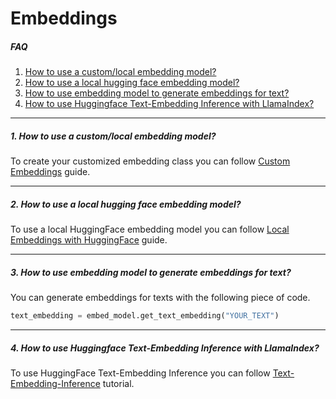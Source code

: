 # Embeddings

##### FAQ

1. [How to use a custom/local embedding model?](#1-how-to-use-a-customlocal-embedding-model)
2. [How to use a local hugging face embedding model?](#2-how-to-use-a-local-hugging-face-embedding-model)
3. [How to use embedding model to generate embeddings for text?](#3-how-to-use-embedding-model-to-generate-embeddings-for-text)
4. [How to use Huggingface Text-Embedding Inference with LlamaIndex?](#4-how-to-use-huggingface-text-embedding-inference-with-llamaindex)

---

##### 1. How to use a custom/local embedding model?

To create your customized embedding class you can follow [Custom Embeddings](/python/examples/embeddings/custom_embeddings) guide.

---

##### 2. How to use a local hugging face embedding model?

To use a local HuggingFace embedding model you can follow [Local Embeddings with HuggingFace](/python/examples/embeddings/huggingface) guide.

---

##### 3. How to use embedding model to generate embeddings for text?

You can generate embeddings for texts with the following piece of code.

```py
text_embedding = embed_model.get_text_embedding("YOUR_TEXT")
```

---

##### 4. How to use Huggingface Text-Embedding Inference with LlamaIndex?

To use HuggingFace Text-Embedding Inference you can follow [Text-Embedding-Inference](/python/examples/embeddings/text_embedding_inference) tutorial.
